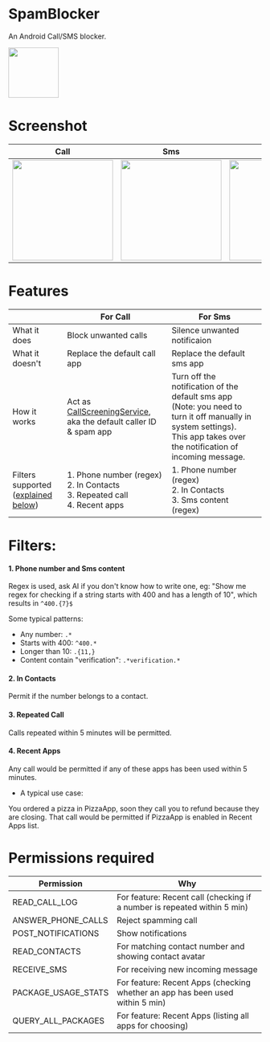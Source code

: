 # SpamBlocker
An Android Call/SMS blocker.

<img src="https://github.com/aj3423/SpamBlocker/assets/4710875/20930282-db38-4c21-a0db-4720ad666151" height="100">

# Screenshot
| Call        | Sms         | Setting     | Notification |
| ----        | ----        | ----        | ----         |
| <img src="https://github.com/aj3423/SpamBlocker/assets/4710875/193db71d-84b0-4441-8225-cfcb6827f40e" width="200"> | <img src="https://github.com/aj3423/SpamBlocker/assets/4710875/f9e3c6f3-5045-479e-99ab-e0edee701b5c" width="200"> | <img src="https://github.com/aj3423/SpamBlocker/assets/4710875/4857ad5d-96b4-47c1-9627-f33770ab399e" width="200"> | <img src="https://github.com/aj3423/SpamBlocker/assets/4710875/99b62b58-8689-41b9-bd4b-7171af316ab5" width="200">  |

# Features
|                                                    | For Call                                                                                                                                               | For Sms                                                                                                        |
| ----                                               | ----                                                                                                                                               | ----                                                                                                       |
| What it does                                       | Block unwanted calls                                                                                                                               | Silence unwanted notificaion                                                                               |
| What it doesn't                                    | Replace the default call app                                                                                                                       | Replace the default sms app                                                                                |
| How it works                                       | Act as [CallScreeningService](https://developer.android.com/reference/android/telecom/CallScreeningService),<br>aka the default caller ID & spam app | Turn off the notification of the default sms app<br>(Note: you need to turn it off manually in system settings).<br>This app takes over the notification of incoming message. |
| Filters supported<br>([explained below](#Filters)) | 1. Phone number (regex)<br>2. In Contacts<br>3. Repeated call<br>4. Recent apps                                                                     | 1. Phone number (regex)<br>2. In Contacts<br>3. Sms content (regex)                                        |



# Filters:
#### 1. Phone number and Sms content

Regex is used, ask AI if you don't know how to write one, eg: 
"Show me regex for checking if a string starts with 400 and has a length of 10", which results in `^400.{7}$`

Some typical patterns:
- Any number: `.*`
- Starts with 400: `^400.*`
- Longer than 10: `.{11,}`
- Content contain "verification": `.*verification.*`

#### 2. In Contacts
Permit if the number belongs to a contact.

#### 3. Repeated Call
Calls repeated within 5 minutes will be permitted.

#### 4. Recent Apps
Any call would be permitted if any of these apps has been used within 5 minutes.

- A typical use case: 

You ordered a pizza in PizzaApp, soon they call you to refund because they are closing. That call would be permitted if PizzaApp is enabled in Recent Apps list.


# Permissions required

| Permission          | Why                                                                          |
| ----                | ----                                                                         |
| READ_CALL_LOG       | For feature: Recent call (checking if a number is repeated within 5 min)     |
| ANSWER_PHONE_CALLS  | Reject spamming call                                                         |
| POST_NOTIFICATIONS  | Show notifications                                                           |
| READ_CONTACTS       | For matching contact number and showing contact avatar                       |
| RECEIVE_SMS         | For receiving new incoming message                                           |
| PACKAGE_USAGE_STATS | For feature: Recent Apps (checking whether an app has been used within 5 min) |
| QUERY_ALL_PACKAGES  | For feature: Recent Apps (listing all apps for choosing)                      |


